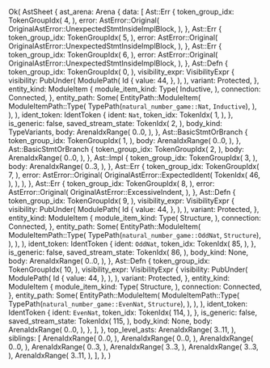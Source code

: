 Ok(
    AstSheet {
        ast_arena: Arena {
            data: [
                Ast::Err {
                    token_group_idx: TokenGroupIdx(
                        4,
                    ),
                    error: AstError::Original(
                        OriginalAstError::UnexpectedStmtInsideImplBlock,
                    ),
                },
                Ast::Err {
                    token_group_idx: TokenGroupIdx(
                        5,
                    ),
                    error: AstError::Original(
                        OriginalAstError::UnexpectedStmtInsideImplBlock,
                    ),
                },
                Ast::Err {
                    token_group_idx: TokenGroupIdx(
                        6,
                    ),
                    error: AstError::Original(
                        OriginalAstError::UnexpectedStmtInsideImplBlock,
                    ),
                },
                Ast::Defn {
                    token_group_idx: TokenGroupIdx(
                        0,
                    ),
                    visibility_expr: VisibilityExpr {
                        visibility: PubUnder(
                            ModulePath(
                                Id {
                                    value: 44,
                                },
                            ),
                        ),
                        variant: Protected,
                    },
                    entity_kind: ModuleItem {
                        module_item_kind: Type(
                            Inductive,
                        ),
                        connection: Connected,
                    },
                    entity_path: Some(
                        EntityPath::ModuleItem(
                            ModuleItemPath::Type(
                                TypePath(`natural_number_game::Nat`, `Inductive`),
                            ),
                        ),
                    ),
                    ident_token: IdentToken {
                        ident: `Nat`,
                        token_idx: TokenIdx(
                            1,
                        ),
                    },
                    is_generic: false,
                    saved_stream_state: TokenIdx(
                        2,
                    ),
                    body_kind: TypeVariants,
                    body: ArenaIdxRange(
                        0..0,
                    ),
                },
                Ast::BasicStmtOrBranch {
                    token_group_idx: TokenGroupIdx(
                        1,
                    ),
                    body: ArenaIdxRange(
                        0..0,
                    ),
                },
                Ast::BasicStmtOrBranch {
                    token_group_idx: TokenGroupIdx(
                        2,
                    ),
                    body: ArenaIdxRange(
                        0..0,
                    ),
                },
                Ast::Impl {
                    token_group_idx: TokenGroupIdx(
                        3,
                    ),
                    body: ArenaIdxRange(
                        0..3,
                    ),
                },
                Ast::Err {
                    token_group_idx: TokenGroupIdx(
                        7,
                    ),
                    error: AstError::Original(
                        OriginalAstError::ExpectedIdent(
                            TokenIdx(
                                46,
                            ),
                        ),
                    ),
                },
                Ast::Err {
                    token_group_idx: TokenGroupIdx(
                        8,
                    ),
                    error: AstError::Original(
                        OriginalAstError::ExcessiveIndent,
                    ),
                },
                Ast::Defn {
                    token_group_idx: TokenGroupIdx(
                        9,
                    ),
                    visibility_expr: VisibilityExpr {
                        visibility: PubUnder(
                            ModulePath(
                                Id {
                                    value: 44,
                                },
                            ),
                        ),
                        variant: Protected,
                    },
                    entity_kind: ModuleItem {
                        module_item_kind: Type(
                            Structure,
                        ),
                        connection: Connected,
                    },
                    entity_path: Some(
                        EntityPath::ModuleItem(
                            ModuleItemPath::Type(
                                TypePath(`natural_number_game::OddNat`, `Structure`),
                            ),
                        ),
                    ),
                    ident_token: IdentToken {
                        ident: `OddNat`,
                        token_idx: TokenIdx(
                            85,
                        ),
                    },
                    is_generic: false,
                    saved_stream_state: TokenIdx(
                        86,
                    ),
                    body_kind: None,
                    body: ArenaIdxRange(
                        0..0,
                    ),
                },
                Ast::Defn {
                    token_group_idx: TokenGroupIdx(
                        10,
                    ),
                    visibility_expr: VisibilityExpr {
                        visibility: PubUnder(
                            ModulePath(
                                Id {
                                    value: 44,
                                },
                            ),
                        ),
                        variant: Protected,
                    },
                    entity_kind: ModuleItem {
                        module_item_kind: Type(
                            Structure,
                        ),
                        connection: Connected,
                    },
                    entity_path: Some(
                        EntityPath::ModuleItem(
                            ModuleItemPath::Type(
                                TypePath(`natural_number_game::EvenNat`, `Structure`),
                            ),
                        ),
                    ),
                    ident_token: IdentToken {
                        ident: `EvenNat`,
                        token_idx: TokenIdx(
                            114,
                        ),
                    },
                    is_generic: false,
                    saved_stream_state: TokenIdx(
                        115,
                    ),
                    body_kind: None,
                    body: ArenaIdxRange(
                        0..0,
                    ),
                },
            ],
        },
        top_level_asts: ArenaIdxRange(
            3..11,
        ),
        siblings: [
            ArenaIdxRange(
                0..0,
            ),
            ArenaIdxRange(
                0..0,
            ),
            ArenaIdxRange(
                0..0,
            ),
            ArenaIdxRange(
                0..3,
            ),
            ArenaIdxRange(
                3..3,
            ),
            ArenaIdxRange(
                3..3,
            ),
            ArenaIdxRange(
                3..11,
            ),
        ],
    },
)